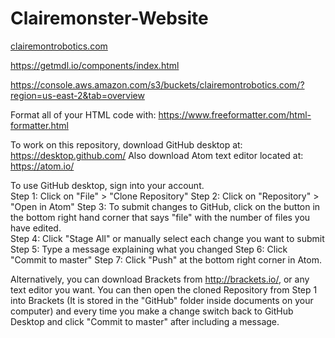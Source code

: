# Clairemonster-Website
<a href="http://clairemontrobotics.com">clairemontrobotics.com</a>


https://getmdl.io/components/index.html

https://console.aws.amazon.com/s3/buckets/clairemontrobotics.com/?region=us-east-2&tab=overview

Format all of your HTML code with: https://www.freeformatter.com/html-formatter.html

To work on this repository, download GitHub desktop at: https://desktop.github.com/
Also download Atom text editor located at: https://atom.io/

To use GitHub desktop, sign into your account.  
Step 1: Click on "File" > "Clone Repository"
Step 2: Click on "Repository" > "Open in Atom"
Step 3: To submit changes to GitHub, click on the button in the bottom right hand corner that says "file" with the number of files you have edited.  
Step 4: Click "Stage All" or manually select each change you want to submit
Step 5: Type a message explaining what you changed
Step 6: Click "Commit to master"
Step 7: Click "Push" at the bottom right corner in Atom.


Alternatively, you can download Brackets from http://brackets.io/, or any text editor you want.
You can then open the cloned Repository from Step 1 into Brackets (It is stored in the "GitHub" folder inside documents on your computer) and every time you make a change switch back to GitHub Desktop and click "Commit to master" after including a message.
